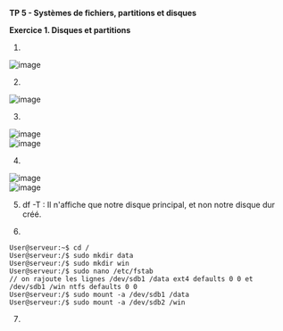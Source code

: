 **TP 5 - Systèmes de fichiers, partitions et disques**

**Exercice 1. Disques et partitions**

1. 
![image](https://user-images.githubusercontent.com/97438358/194228726-87ecf4a3-b55e-4230-b73c-e178731df69f.png)  

2.
![image](https://user-images.githubusercontent.com/97438358/194229360-7a302cc0-3d35-4586-a080-f6e346231c18.png)  

3.
![image](https://user-images.githubusercontent.com/97438358/194231733-d10b294e-0aad-4c47-bd66-594189baf2e2.png)  
![image](https://user-images.githubusercontent.com/97438358/194232016-f11202cc-3e0c-4a34-b3b0-6ba6130f3f59.png)  

4.
![image](https://user-images.githubusercontent.com/97438358/194234537-2c577bf7-5ee1-43d3-8ab0-749dfb6f8174.png)  
![image](https://user-images.githubusercontent.com/97438358/194233503-b54e98ca-8684-4913-ad57-0cfaa87ac129.png)  

5. df -T : Il n'affiche que notre disque principal, et non notre disque dur créé.  

6. 
```console
User@serveur:~$ cd /
User@serveur:/$ sudo mkdir data
User@serveur:/$ sudo mkdir win
User@serveur:/$ sudo nano /etc/fstab
// on rajoute les lignes /dev/sdb1 /data ext4 defaults 0 0 et /dev/sdb1 /win ntfs defaults 0 0
User@serveur:/$ sudo mount -a /dev/sdb1 /data
User@serveur:/$ sudo mount -a /dev/sdb2 /win
```
7. 

